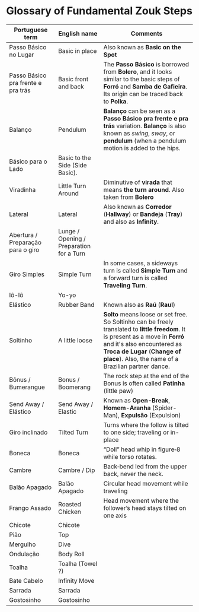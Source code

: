 # Glossary of Fundamental Zouk Steps

| Portuguese term | English name | Comments |
|-----------------|--------------|----------|
| Passo Básico no Lugar | Basic in place | Also known as **Basic on the Spot** |
| Passo Básico pra frente e pra trás | Basic front and back | The **Passo Básico** is borrowed from **Bolero**, and it looks similar to the basic steps of **Forró** and **Samba de Gafieira**. Its origin can be traced back to **Polka**.|
| Balanço  | Pendulum | **Balanço** can be seen as a **Passo Básico pra frente e pra trás** variation. **Balanço** is also known as *swing*, *sway*, or **pendulum** (when a pendulum motion is added to the hips. |
| Básico para o Lado |  Basic to the Side (Side Basic). | |
| Viradinha | Little Turn Around | Diminutive of **virada** that means **the turn around**. Also taken from **Bolero**|
| Lateral | Lateral | Also known as **Corredor** (**Hallway**) or **Bandeja** (**Tray**) and also as **Infinity**. |
| Abertura / Preparação para o giro | Lunge / Opening / Preparation for a Turn | |
| Giro Simples| Simple Turn |  In some cases, a sideways turn is called **Simple Turn** and a forward turn is called **Traveling Turn**.|
| Iô-Iô| Yo-yo |  |
| Elástico| Rubber Band | Known also as **Raú** (**Raul**)  |
| Soltinho | A little loose | **Solto** means loose or set free. So Soltinho can be freely translated to **little freedom**. It is present as a move in **Forró** and it's also encountered as **Troca de Lugar** (**Change of place**). Also, the name of a Brazilian partner dance.|
| Bônus / Bumerangue | Bonus / Boomerang | The rock step at the end of the Bonus is often called **Patinha** (little paw)  |
| Send Away / Elástico | Send Away / Elastic | Known as **Open-Break**, **Homem-Aranha** (Spider-Man), **Expulsão** (Expulsion)  |
| Giro inclinado | Tilted Turn | Turns where the follow is tilted to one side; traveling or in-place|
| Boneca| Boneca | “Doll” head whip in figure‑8 while torso rotates. |
| Cambre| Cambre / Dip | Back‑bend led from the upper back, never the neck. |
| Balão Apagado | Balão Apagado | Circular head movement while traveling |
| Frango Assado| Roasted Chicken | Head movement where the follower’s head stays tilted on one axis |
| Chicote| Chicote |  |
| Pião | Top |  |
| Mergulho | Dive |  |
| Ondulação | Body Roll |  |
| Toalha | Toalha (Towel ?)|  |
| Bate Cabelo | Infinity Move |  |
| Sarrada | Sarrada | |
| Gostosinho | Gostosinho | |




 





